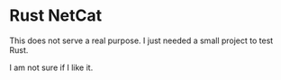 Rust NetCat
===========

This does not serve a real purpose. I just needed a small project to test
Rust.

I am not sure if I like it.
